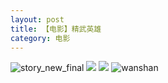 ```yaml
---
layout: post
title: 【电影】精武英雄
category: 电影
---
```

![story_new_final](http://rdr022gcy.hd-bkt.clouddn.com/img/story_new_final_0322.png)
![](http://rdr022gcy.hd-bkt.clouddn.com/img/gong-fu-hero-220325-1.png)
![](http://rdr022gcy.hd-bkt.clouddn.com/img/gong-fu-hero-220325-2.png)
![wanshan](http://rdr022gcy.hd-bkt.clouddn.com/img/wanshan.png)
